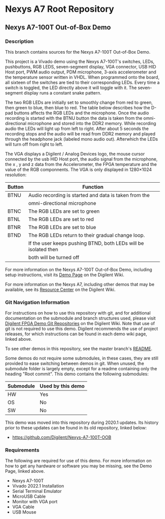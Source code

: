 # Nexys A7 Root Repository

## Nexys A7-100T Out-of-Box Demo

### Description

This branch contains sources for the Nexys A7-100T Out-of-Box Demo.

This project is a Vivado demo using the Nexys A7-100T's switches, LEDs, pushbuttons, RGB LEDS, seven-segment display, VGA connector, USB HID Host port, PWM audio output, PDM microphone, 3-axis accelerometer and the temperature sensor written in VHDL. When programmed onto the board, all sixteen of the switches are tied to their corresponding LEDs. Every time a switch is toggled, the LED directly above it will toggle with it. The seven-segment display runs a constant snake pattern.

The two RGB LEDs are initially set to smoothly change from red to green, then green to blue, then blue to red. The table below describes how the D-pad buttons affects the RGB LEDs and the microphone. Once the audio recording is started with the BTNU button the data is taken from the omni-directional microphone and stored into the DDR2 memory. While recording audio the LEDs will light up from left to right. After about 5 seconds the recording stops and the audio will be read from DDR2 memory and played through the headphone jack (labeled mono audio out). Afterwhich the LEDs will turn off from right to left.

The VGA displays a  Digilent / Analog Devices logo, the mouse cursor connected by the usb HID Host port, the audio signal from the microphone, the x , y and z data from the Accelerometer, the FPGA temperature and the value of the RGB componnents. The VGA is only displayed in 1280×1024 resolution:


| Button | Function                                                          |
| ------ | ----------------------------------------------------------------- |
| BTNU   | Audio recording is started and data is taken from the              |
|        | omni-directional microphone                                       |
| BTNC   | The RGB LEDs are set to green                                     |                                    
| BTNL   | The RGB LEDs are set to red                                       |
| BTNR   | The RGB LEDs are set to blue                                      |
| BTND   | The RGB LEDs return to their gradual change loop.                 |
|        | If the user keeps pushing BTND, both LEDs will be isolated then   |
|        | both will be turned off                                           |   

For more information on the Nexys A7-100T Out-of-Box Demo, including setup instructions, visit its [Demo Page](https://reference.digilentinc.com/reference/programmable-logic/nexys-a7/demos/oob) on the Digilent Wiki.

For more information on the Nexys A7, including other demos that may be available, see its [Resource Center](https://reference.digilentinc.com/reference/programmable-logic/nexys-a7/start) on the Digilent Wiki.

### Git Navigation Information

For instructions on how to use this repository with git, and for additional documentation on the submodule and branch structures used, please visit [Digilent FPGA Demo Git Repositories](https://reference.digilentinc.com/reference/programmable-logic/documents/git) on the Digilent Wiki. Note that use of git is not required to use this demo. Digilent recommends the use of project releases, for which instructions can be found in each demo wiki page, linked above.

To see other demos in this repository, see the master branch's [README](https://github.com/Digilent/Nexys-A7).

Some demos do not require some submodules, in these cases, they are still provided to ease switching between demos in git. When unused, the submodule folder is largely empty, except for a readme containing only the heading "Root commit". This demo contains the following submodules:

| Submodule | Used by this demo |
|-----------|-------------------|
| HW        | Yes         |
| OS        | No         |
| SW        | No         |

This demo was moved into this repository during 2020.1 updates. Its history prior to these updates can be found in its old repository, linked below:
* https://github.com/Digilent/Nexys-A7-100T-OOB

### Requirements

The following are required for use of this demo. For more information on how to get any hardware or software you may be missing, see the Demo Page, linked above.

* Nexys A7-100T
* Vivado 2022.1 Installation
* Serial Terminal Emulator
* MicroUSB Cable
* Monitor with VGA port
* VGA Cable
* USB Mouse